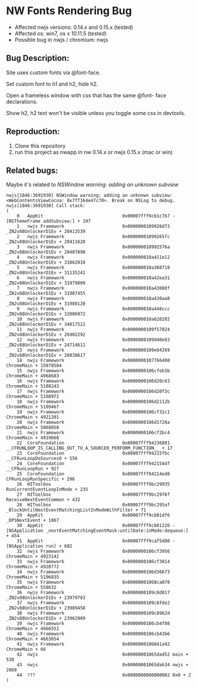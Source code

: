 # NW Fonts Rendering Bug

* Affected nwjs versions: 0.14.x and 0.15.x (tested)
* Affected os: win7, os x 10.11.5 (tested)
* Possible bug in nwjs / chromium: nwjs


## Bug Description:

Site uses custom fonts via @font-face.

Set custom font to h1 and h2, hide h2.

Open a frameless window with css that has the same @font-
face declarations.

Show h2, h2 text won't be visible unless you toggle some css in devtools.


## Reproduction:

1. Clone this repository
2. run this project as nwapp in nw 0.14.x or nwjs 0.15.x (mac or win)


## Related bugs:

Maybe it's related to *NSWindow warning: adding an unknown subview*

    nwjs[1846:3691930] NSWindow warning: adding an unknown subview: <WebContentsViewCocoa: 0x7ff164e47c70>. Break on NSLog to debug.
    nwjs[1846:3691930] Call stack:
    (
    	0   AppKit                              0x00007fff9cb1c7b7 -[NSThemeFrame addSubview:] + 107
    	1   nwjs Framework                      0x0000000109926d73 _ZN2v88UnlockerD1Ev + 20413539
    	2   nwjs Framework                      0x00000001099265fc _ZN2v88UnlockerD1Ev + 20411628
    	3   nwjs Framework                      0x000000010992576a _ZN2v88UnlockerD1Ev + 20407898
    	4   nwjs Framework                      0x000000010a411e12 _ZN2v88UnlockerD1Ev + 31862018
    	5   nwjs Framework                      0x000000010a360719 _ZN2v88UnlockerD1Ev + 31135241
    	6   nwjs Framework                      0x000000010a42ea31 _ZN2v88UnlockerD1Ev + 31979809
    	7   nwjs Framework                      0x000000010a43080f _ZN2v88UnlockerD1Ev + 31987455
    	8   nwjs Framework                      0x000000010a430aa8 _ZN2v88UnlockerD1Ev + 31988120
    	9   nwjs Framework                      0x000000010a448ccc _ZN2v88UnlockerD1Ev + 32086972
    	10  nwjs Framework                      0x000000010a620202 _ZN2v88UnlockerD1Ev + 34017522
    	11  nwjs Framework                      0x0000000109f57024 _ZN2v88UnlockerD1Ev + 26902292
    	12  nwjs Framework                      0x0000000109d40e83 _ZN2v88UnlockerD1Ev + 24714611
    	13  nwjs Framework                      0x0000000109e84269 _ZN2v88UnlockerD1Ev + 26038617
    	14  nwjs Framework                      0x0000000107766408 ChromeMain + 15878584
    	15  nwjs Framework                      0x0000000106cfeb3b ChromeMain + 4968683
    	16  nwjs Framework                      0x0000000106d20c63 ChromeMain + 5108243
    	17  nwjs Framework                      0x0000000106d20f3c ChromeMain + 5108972
    	18  nwjs Framework                      0x0000000106d2112b ChromeMain + 5109467
    	19  nwjs Framework                      0x0000000106cf31c1 ChromeMain + 4921201
    	20  nwjs Framework                      0x0000000106d1728a ChromeMain + 5068858
    	21  nwjs Framework                      0x0000000106cf2bc4 ChromeMain + 4919668
    	22  CoreFoundation                      0x00007fff94236881 __CFRUNLOOP_IS_CALLING_OUT_TO_A_SOURCE0_PERFORM_FUNCTION__ + 17
    	23  CoreFoundation                      0x00007fff94215fbc __CFRunLoopDoSources0 + 556
    	24  CoreFoundation                      0x00007fff942154df __CFRunLoopRun + 927
    	25  CoreFoundation                      0x00007fff94214ed8 CFRunLoopRunSpecific + 296
    	26  HIToolbox                           0x00007fff9bc29935 RunCurrentEventLoopInMode + 235
    	27  HIToolbox                           0x00007fff9bc2976f ReceiveNextEventCommon + 432
    	28  HIToolbox                           0x00007fff9bc295af _BlockUntilNextEventMatchingListInModeWithFilter + 71
    	29  AppKit                              0x00007fff9cb01df6 _DPSNextEvent + 1067
    	30  AppKit                              0x00007fff9cb01226 -[NSApplication _nextEventMatchingEventMask:untilDate:inMode:dequeue:] + 454
    	31  AppKit                              0x00007fff9caf5d80 -[NSApplication run] + 682
    	32  nwjs Framework                      0x0000000106cf3956 ChromeMain + 4923142
    	33  nwjs Framework                      0x0000000106cf3014 ChromeMain + 4920772
    	34  nwjs Framework                      0x0000000106d36673 ChromeMain + 5196835
    	35  nwjs Framework                      0x00000001068ca078 ChromeMain + 558632
    	36  nwjs Framework                      0x0000000109c8d817 _ZN2v88UnlockerD1Ev + 23979783
    	37  nwjs Framework                      0x0000000109c8fde2 _ZN2v88UnlockerD1Ev + 23989458
    	38  nwjs Framework                      0x0000000109c8962d _ZN2v88UnlockerD1Ev + 23962909
    	39  nwjs Framework                      0x0000000106cb4f08 ChromeMain + 4666552
    	40  nwjs Framework                      0x0000000106cb43b6 ChromeMain + 4663654
    	41  nwjs Framework                      0x0000000106841a92 ChromeMain + 66
    	42  nwjs                                0x00000001065dad52 main + 530
    	43  nwjs                                0x00000001065dab34 nwjs + 2868
    	44  ???                                 0x0000000000000002 0x0 + 2
    )
